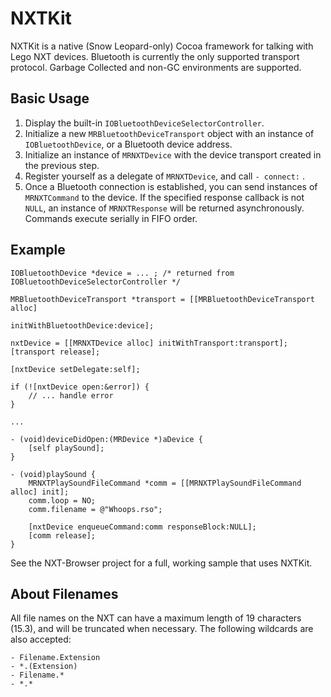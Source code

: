NXTKit
======

NXTKit is a native (Snow Leopard-only) Cocoa framework for talking with Lego NXT devices. Bluetooth is currently the only supported transport protocol. Garbage Collected and non-GC environments are supported.

Basic Usage
-----------

1. Display the built-in `IOBluetoothDeviceSelectorController`.
2. Initialize a new `MRBluetoothDeviceTransport` object with an instance of `IOBluetoothDevice`, or a Bluetooth device address.
3. Initialize an instance of `MRNXTDevice` with the device transport created in the previous step.
4. Register yourself as a delegate of `MRNXTDevice`, and call `- connect:` .
5. Once a Bluetooth connection is established, you can send instances of `MRNXTCommand` to the device. If the specified response callback is not `NULL`, an instance of `MRNXTResponse` will be returned asynchronously. Commands execute serially in FIFO order.

Example
-------

    IOBluetoothDevice *device = ... ; /* returned from IOBluetoothDeviceSelectorController */
    
    MRBluetoothDeviceTransport *transport = [[MRBluetoothDeviceTransport alloc]
                                                    initWithBluetoothDevice:device];
    
    nxtDevice = [[MRNXTDevice alloc] initWithTransport:transport];
    [transport release];
    
    [nxtDevice setDelegate:self];
    
    if (![nxtDevice open:&error]) {
        // ... handle error
    }
    
    ...
    
    - (void)deviceDidOpen:(MRDevice *)aDevice {
        [self playSound];
    }
    
    - (void)playSound {
        MRNXTPlaySoundFileCommand *comm = [[MRNXTPlaySoundFileCommand alloc] init];
        comm.loop = NO;
        comm.filename = @"Whoops.rso";
        
        [nxtDevice enqueueCommand:comm responseBlock:NULL];
        [comm release];
    }

See the NXT-Browser project for a full, working sample that uses NXTKit.

About Filenames
---------------

All file names on the NXT can have a maximum length of 19 characters (15.3), and will be truncated when necessary. The following wildcards are also accepted:

    - Filename.Extension
    - *.(Extension)
    - Filename.*
    - *.*

